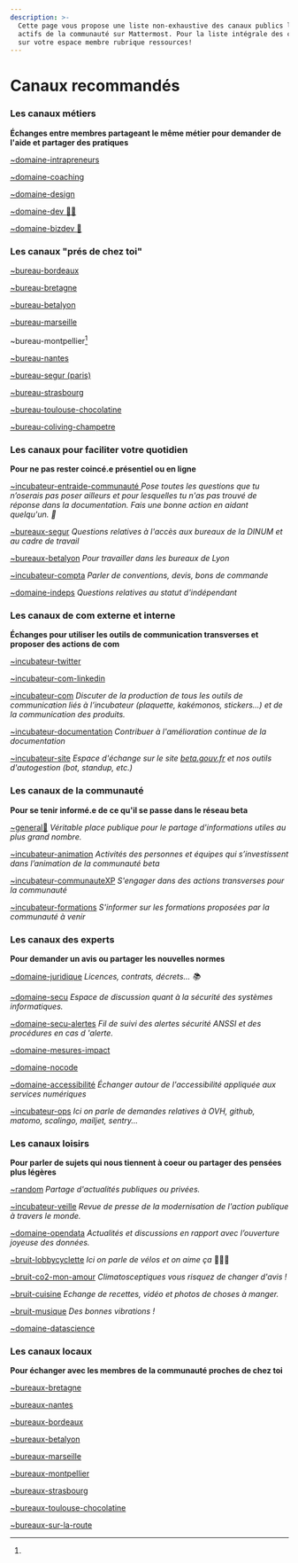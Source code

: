 ```yaml
---
description: >-
  Cette page vous propose une liste non-exhaustive des canaux publics les plus
  actifs de la communauté sur Mattermost. Pour la liste intégrale des canaux rdv
  sur votre espace membre rubrique ressources!
---
```


# Canaux recommandés

### Les canaux métiers

**Échanges entre membres partageant le même métier pour demander de l'aide et partager des pratiques**

[\~domaine-intrapreneurs](https://mattermost.incubateur.net/betagouv/channels/domaine-intrapreneurs)

[\~domaine-coaching](https://mattermost.incubateur.net/betagouv/channels/incubateur-coaching)

[\~domaine-design](https://mattermost.incubateur.net/betagouv/channels/domaine-design)

[\~domaine-dev 🧑‍💻](https://mattermost.incubateur.net/betagouv/channels/domaine-dev)

[\~domaine-bizdev 🚀](https://mattermost.incubateur.net/betagouv/channels/incubateur-bizdev)

### Les canaux "prés de chez toi"

[\~bureau-bordeaux](https://mattermost.incubateur.net/betagouv/channels/bureaux-bordeaux)

[\~bureau-bretagne](https://mattermost.incubateur.net/betagouv/channels/bureaux-bretagne)

[\~bureau-betalyon](https://mattermost.incubateur.net/betagouv/channels/bureaux-betalyon)

[\~bureau-marseille](https://mattermost.incubateur.net/betagouv/channels/bureaux-marseille)

\~bureau-montpellier[^1]

[\~bureau-nantes](https://mattermost.incubateur.net/betagouv/channels/nantes-coworking)

[\~bureau-segur (paris)](https://mattermost.incubateur.net/betagouv/channels/bureaux-segur)

[\~bureau-strasbourg](https://mattermost.incubateur.net/betagouv/channels/bureaux-strasbourg)

[\~bureau-toulouse-chocolatine](canaux-recommandes.md#les-canaux-metiers)

[\~bureau-coliving-champetre](https://mattermost.incubateur.net/betagouv/channels/bureaux-coliving-champetre)





### Les canaux pour faciliter votre quotidien

**Pour ne pas rester coincé.e présentiel ou en ligne**

[\~incubateur-entraide-communauté ](https://mattermost.incubateur.net/betagouv/channels/incubateur-help)_Pose toutes les questions que tu n’oserais pas poser ailleurs et pour lesquelles tu n'as pas trouvé de réponse dans la documentation. Fais une bonne action en aidant quelqu'un. 👼_

[\~bureaux-segur](https://mattermost.incubateur.net/betagouv/channels/bureaux-segur) _Questions relatives à l'accès aux bureaux de la DINUM et au cadre de travail_

[\~bureaux-betalyon](https://mattermost.incubateur.net/betagouv/channels/bureaux-betalyon) _Pour travailler dans les bureaux de Lyon_

[\~incubateur-compta](https://mattermost.incubateur.net/betagouv/channels/incubateur-compta) _Parler de conventions, devis, bons de commande_

[\~domaine-indeps](https://mattermost.incubateur.net/betagouv/channels/domaine-indeps) _Questions relatives au statut d'indépendant_

### Les canaux de com externe et interne

**Échanges pour utiliser les outils de communication transverses et proposer des actions de com**

[\~incubateur-twitter](https://mattermost.incubateur.net/betagouv/channels/incubateur-twitter)

[\~incubateur-com-linkedin](https://mattermost.incubateur.net/betagouv/channels/tmp-atteindre-20000-followers-linkedin)

[\~incubateur-com](https://mattermost.incubateur.net/betagouv/channels/incubateur-com) _Discuter de la production de tous les outils de communication liés à l’incubateur (plaquette, kakémonos, stickers...) et de la communication des produits._

[\~incubateur-documentation](https://mattermost.incubateur.net/betagouv/channels/incubateur-documentation) _Contribuer à l'amélioration continue de la documentation_

[\~incubateur-site](https://mattermost.incubateur.net/betagouv/channels/incubateur-site) _Espace d'échange sur le site_ [_beta.gouv.fr_](http://beta.gouv.fr) _et nos outils d'autogestion (bot, standup, etc.)_

### Les canaux de la communauté

**Pour se tenir informé.e de ce qu'il se passe dans le réseau beta**

[\~general📢](https://mattermost.incubateur.net/betagouv/channels/town-square) _Véritable place publique pour le partage d'informations utiles au plus grand nombre._

[\~incubateur-animation](https://mattermost.incubateur.net/betagouv/channels/incubateur-animation) _Activités des personnes et équipes qui s’investissent dans l’animation de la communauté beta_

[\~incubateur-communauteXP](https://mattermost.incubateur.net/betagouv/channels/incubateur-communautexp) _S'engager dans des actions transverses pour la communauté_

[\~incubateur-formations](https://mattermost.incubateur.net/betagouv/channels/incubateur-formations) _S'informer sur les formations proposées par la communauté à venir_

### Les canaux des experts

**Pour demander un avis ou partager les nouvelles normes**

[\~domaine-juridique](https://mattermost.incubateur.net/betagouv/channels/domaine-juridique) _Licences, contrats, décrets… 📚_

[\~domaine-secu](https://mattermost.incubateur.net/betagouv/channels/domaine-secu) _Espace de discussion quant à la sécurité des systèmes informatiques._

[\~domaine-secu-alertes](https://mattermost.incubateur.net/betagouv/channels/domaine-secu-alertes) _Fil de suivi des alertes sécurité ANSSI et des procédures en cas d 'alerte._

[\~domaine-mesures-impact](https://mattermost.incubateur.net/betagouv/channels/domaine-mesures-impact)

[\~domaine-nocode](https://mattermost.incubateur.net/betagouv/channels/domaine-nocode)

[\~domaine-accessibilité](https://mattermost.incubateur.net/betagouv/channels/c015lnmttj9) _Échanger autour de l'accessibilité appliquée aux services numériques_

[\~incubateur-ops](https://mattermost.incubateur.net/betagouv/channels/incubateur-ops) _Ici on parle de demandes relatives à OVH, github, matomo, scalingo, mailjet, sentry..._

### Les canaux loisirs

**Pour parler de sujets qui nous tiennent à coeur ou partager des pensées plus légères**

[\~random](https://mattermost.incubateur.net/betagouv/channels/random) _Partage d'actualités publiques ou privées._

[\~incubateur-veille](https://mattermost.incubateur.net/betagouv/channels/incubateur-veille) _Revue de presse de la modernisation de l'action publique à travers le monde._

[\~domaine-opendata](https://mattermost.incubateur.net/betagouv/channels/domaine-opendata) _Actualités et discussions en rapport avec l’ouverture joyeuse des données._

[\~bruit-lobbycyclette](https://mattermost.incubateur.net/betagouv/channels/lobbycyclette) _Ici on parle de vélos et on aime ça_ 🚴🚴‍♀️

[\~bruit-co2-mon-amour](https://mattermost.incubateur.net/betagouv/channels/co2-mon-amour) _Climatosceptiques vous risquez de changer d'avis !_

[\~bruit-cuisine](https://mattermost.incubateur.net/betagouv/channels/bruit-cuisine) _Echange de recettes, vidéo et photos de choses à manger._

[\~bruit-musique](https://mattermost.incubateur.net/betagouv/channels/bruit-cuisine) _Des bonnes vibrations !_

[\~domaine-datascience](https://mattermost.incubateur.net/betagouv/channels/domaine-datascience)

### Les canaux locaux

**Pour échanger avec les membres de la communauté proches de chez toi**

[\~bureaux-bretagne](https://mattermost.incubateur.net/betagouv/channels/bureaux-bretagne)

[\~bureaux-nantes](https://mattermost.incubateur.net/betagouv/channels/bureaux-nantes)

[\~bureaux-bordeaux](https://mattermost.incubateur.net/betagouv/channels/bureaux-bordeaux)

[\~bureaux-betalyon](https://mattermost.incubateur.net/betagouv/channels/bureaux-betalyon)

[\~bureaux-marseille](https://mattermost.incubateur.net/betagouv/channels/bureaux-marseille)

[\~bureaux-montpellier](https://mattermost.incubateur.net/betagouv/channels/bureaux-montpellier)

[\~bureaux-strasbourg](https://mattermost.incubateur.net/betagouv/channels/bureaux-strasbourg)

[\~bureaux-toulouse-chocolatine](https://mattermost.incubateur.net/betagouv/channels/bureaux-toulouse-chocolatine)

[\~bureaux-sur-la-route](https://mattermost.incubateur.net/betagouv/channels/bureaux-sur-la-route)

[^1]: 
